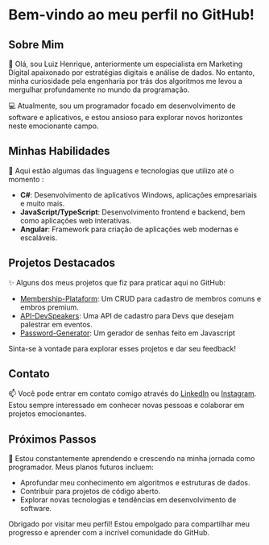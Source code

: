 # Bem-vindo ao meu perfil no GitHub!

## Sobre Mim

👋 Olá, sou Luiz Henrique, anteriormente um especialista em Marketing Digital apaixonado por estratégias digitais e análise de dados. No entanto, minha curiosidade pela engenharia por trás dos algoritmos me levou a mergulhar profundamente no mundo da programação.

💻 Atualmente, sou um programador focado em desenvolvimento de software e aplicativos, e estou ansioso para explorar novos horizontes neste emocionante campo.

## Minhas Habilidades

🚀 Aqui estão algumas das linguagens e tecnologias que utilizo até o momento :

- **C#**: Desenvolvimento de aplicativos Windows, aplicações empresariais e muito mais.
- **JavaScript/TypeScript**: Desenvolvimento frontend e backend, bem como aplicações web interativas.
- **Angular**: Framework para criação de aplicações web modernas e escaláveis.

## Projetos Destacados

✨ Alguns dos meus projetos que fiz para praticar aqui no GitHub:

- [Membership-Plataform](https://github.com/Luizhnrs/Membership-Platform): Um CRUD para cadastro de membros comuns e embros premium.
- [API-DevSpeakers](https://github.com/Luizhnrs/MyFirstAPI.ASPNET): Uma API de cadastro para Devs que desejam palestrar em eventos.
- [Password-Generator](https://github.com/Luizhnrs/PasswordGenerator): Um gerador de senhas feito em Javascript

Sinta-se à vontade para explorar esses projetos e dar seu feedback!

## Contato

📫 Você pode entrar em contato comigo através do [LinkedIn](https://www.linkedin.com/in/luiz-henrique-guilherme-silva-b70b99277/) ou [Instagram](https://www.instagram.com/luizhnrs/). Estou sempre interessado em conhecer novas pessoas e colaborar em projetos emocionantes.

## Próximos Passos

🌱 Estou constantemente aprendendo e crescendo na minha jornada como programador. Meus planos futuros incluem:

- Aprofundar meu conhecimento em algoritmos e estruturas de dados.
- Contribuir para projetos de código aberto.
- Explorar novas tecnologias e tendências em desenvolvimento de software.

Obrigado por visitar meu perfil! Estou empolgado para compartilhar meu progresso e aprender com a incrível comunidade do GitHub.



